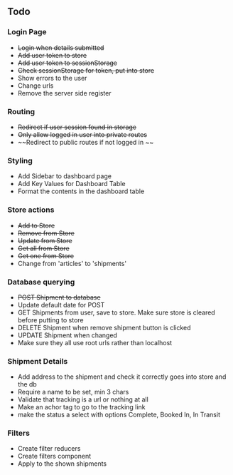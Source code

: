 ## Todo

### Login Page
* ~~Login when details submitted~~
* ~~Add user token to store~~
* ~~Add user token to sessionStorage~~
* ~~Check sessionStorage for token, put into store~~
* Show errors to the user
* Change urls
* Remove the server side register 

### Routing
* ~~Redirect if user session found in storage~~
* ~~Only allow logged in user into private routes~~
* ~~Redirect to public routes if not logged in ~~

### Styling
* Add Sidebar to dashboard page
* Add Key Values for Dashboard Table
* Format the contents in the dashboard table

### Store actions
* ~~Add to Store~~
* ~~Remove from Store~~
* ~~Update from Store~~
* ~~Get all from Store~~
* ~~Get one from Store~~
* Change from 'articles' to 'shipments'

### Database querying
* ~~POST Shipment to database~~
* Update default date for POST
* GET Shipments from user, save to store. Make sure store is cleared before putting to store
* DELETE Shipment when remove shipment button is clicked
* UPDATE Shipment when changed
* Make sure they all use root urls rather than localhost

### Shipment Details
* Add address to the shipment and check it correctly goes into store and the db
* Require a name to be set, min 3 chars
* Validate that tracking is a url or nothing at all
* Make an achor tag to go to the tracking link
* make the status a select with options Complete, Booked In, In Transit

### Filters
* Create filter reducers
* Create filters component
* Apply to the shown shipments





